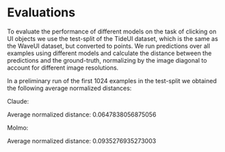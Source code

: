 
# Evaluations

To evaluate the performance of different models on the task of clicking on UI objects we use the test-split of the TideUI dataset, which is the same as the WaveUI dataset, but converted to points. We run predictions over all examples using different models and calculate the distance between the predictions and the ground-truth, normalizing by the image diagonal to account for different image resolutions.

In a preliminary run of the first 1024 examples in the test-split we obtained the following average normalized distances:

Claude:

Average normalized distance: 0.0647838056875056

Molmo:

Average normalized distance: 0.0935276935273003